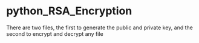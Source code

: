 # python_RSA_Encryption
There are two files, the first to generate the public and private key, and the second to encrypt and decrypt any file
